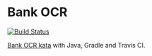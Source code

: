 # Bank OCR
[![Build Status](https://travis-ci.com/software-development-methods-19-20/bank-ocr-amadio-camerota-scassola.svg?branch=master)](https://travis-ci.com/software-development-methods-19-20/bank-ocr-amadio-camerota-scassola)

[Bank OCR kata](http://codingdojo.org/kata/BankOCR/) with Java, Gradle and Travis CI.
